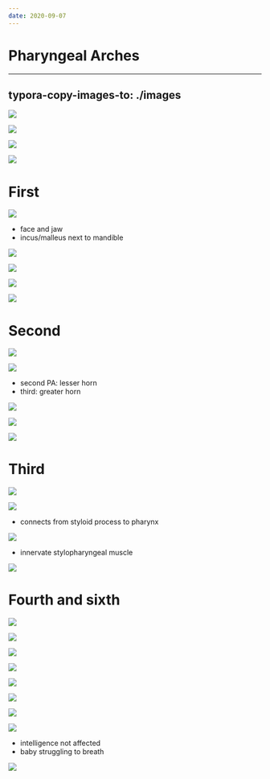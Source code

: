 ```yaml
---
date: 2020-09-07
---
```


# Pharyngeal Arches
---

## typora-copy-images-to: ./images

![](https://photos.thisispiggy.com/file/wikiFiles/0335A182-D866-4CBE-AC2E-F85F41065217.jpg)

![](https://photos.thisispiggy.com/file/wikiFiles/AC89FB08-62AD-45F8-AACE-DFBC473108B5.jpg)

![](https://photos.thisispiggy.com/file/wikiFiles/13776BB8-E2B3-4EFE-9955-EBFA7A7917DE.jpg)

![](https://photos.thisispiggy.com/file/wikiFiles/9567CB8B-9AF2-4265-8704-4CEF950D3A35.jpg)

# First

![](https://photos.thisispiggy.com/file/wikiFiles/B9457B83-E343-4B7B-928B-1088BE62C8A9.jpg)

- face and jaw
- incus/malleus next to mandible

![](https://photos.thisispiggy.com/file/wikiFiles/F1142BEE-17ED-45C5-AE3B-DE6A6892DC8F.jpg)

![](https://photos.thisispiggy.com/file/wikiFiles/317CD884-B98B-48C8-899A-32CFCBBDB1A7.jpg)

![](https://photos.thisispiggy.com/file/wikiFiles/A39DC74C-DB3B-402C-9CA9-128D882FE30F.jpg)

![](https://photos.thisispiggy.com/file/wikiFiles/947B3120-8D1C-402C-A59C-E044074A5028.jpg)

# Second

![](https://photos.thisispiggy.com/file/wikiFiles/35F6151A-A25A-4DDB-B977-FBD5D4777FA4.jpg)

![](https://photos.thisispiggy.com/file/wikiFiles/31CD684D-2C48-49BC-8F70-8121559B0440.jpg)

- second PA: lesser horn
- third: greater horn

![](https://photos.thisispiggy.com/file/wikiFiles/EECE0D47-4567-4AD1-ABA8-F57E3D8A2E71.jpg)

![](https://photos.thisispiggy.com/file/wikiFiles/C98D46BD-4DC7-4D39-A2EF-A646C071BF6D.jpg)

![](https://photos.thisispiggy.com/file/wikiFiles/CB32DE44-C321-4F3D-9708-5A3A94C4B5A8.jpg)

# Third

![](https://photos.thisispiggy.com/file/wikiFiles/78F6457F-490B-4EFC-A283-BDBC8BBD340B.jpg)

![](https://photos.thisispiggy.com/file/wikiFiles/8A3D5590-6845-46A4-8C7F-E383B296FDAA.jpg)

- connects from styloid process to pharynx

![](https://photos.thisispiggy.com/file/wikiFiles/5A640AFE-2670-4EF4-8E7F-FDC1F861DA52.jpg)

- innervate stylopharyngeal muscle

![](https://photos.thisispiggy.com/file/wikiFiles/BC5272B2-5182-4E85-BD73-08537A55E3C7.jpg)

# Fourth and sixth

![](https://photos.thisispiggy.com/file/wikiFiles/8C3E55A2-AA84-4713-AD55-B60D9BB31E0C.jpg)

![](https://photos.thisispiggy.com/file/wikiFiles/E9051EB7-74D3-4FE1-B65A-9C2DFB1137C4.jpg)

![](https://photos.thisispiggy.com/file/wikiFiles/99763C40-DA81-4C90-A123-A3DC9ABDAD7A.jpg)

![](https://photos.thisispiggy.com/file/wikiFiles/95489546-5E61-4499-9560-19B5BBFE635E.jpg)

![](https://photos.thisispiggy.com/file/wikiFiles/20051559-E8E0-4F4E-9D9B-85F5241B8FAB.jpg)

![](https://photos.thisispiggy.com/file/wikiFiles/9D5EF82F-78DD-4E61-8BDC-7FC044F35661.jpg)

![](https://photos.thisispiggy.com/file/wikiFiles/E7C692E6-7BF4-4D0B-AD40-D373AE62E1C5.jpg)

![](https://photos.thisispiggy.com/file/wikiFiles/9EA9ED5D-3263-4A85-A674-D234E209032C.jpg)

- intelligence not affected
- baby struggling to breath

![](https://photos.thisispiggy.com/file/wikiFiles/D87566BA-2D96-4F08-82F3-4766466867C7.jpg)
